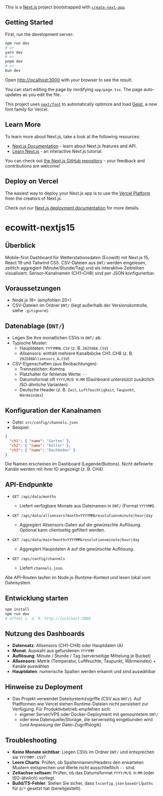 This is a [Next.js](https://nextjs.org) project bootstrapped with [`create-next-app`](https://nextjs.org/docs/app/api-reference/cli/create-next-app).

## Getting Started

First, run the development server:

```bash
npm run dev
# or
yarn dev
# or
pnpm dev
# or
bun dev
```

Open [http://localhost:3000](http://localhost:3000) with your browser to see the result.

You can start editing the page by modifying `app/page.tsx`. The page auto-updates as you edit the file.

This project uses [`next/font`](https://nextjs.org/docs/app/building-your-application/optimizing/fonts) to automatically optimize and load [Geist](https://vercel.com/font), a new font family for Vercel.

## Learn More

To learn more about Next.js, take a look at the following resources:

- [Next.js Documentation](https://nextjs.org/docs) - learn about Next.js features and API.
- [Learn Next.js](https://nextjs.org/learn) - an interactive Next.js tutorial.

You can check out [the Next.js GitHub repository](https://github.com/vercel/next.js) - your feedback and contributions are welcome!

## Deploy on Vercel

The easiest way to deploy your Next.js app is to use the [Vercel Platform](https://vercel.com/new?utm_medium=default-template&filter=next.js&utm_source=create-next-app&utm_campaign=create-next-app-readme) from the creators of Next.js.

Check out our [Next.js deployment documentation](https://nextjs.org/docs/app/building-your-application/deploying) for more details.
# ecowitt-nextjs15

## Überblick

Mobile-first Dashboard für Wetterstationsdaten (Ecowitt) mit Next.js 15, React 19 und Tailwind CSS. CSV-Dateien aus `DNT/` werden eingelesen, zeitlich aggregiert (Minute/Stunde/Tag) und als interaktive Zeitreihen visualisiert. Sensor-Kanalnamen (CH1–CH8) sind per JSON konfigurierbar.

## Voraussetzungen

- Node.js 18+ (empfohlen 20+)
- CSV-Dateien im Ordner `DNT/` (liegt außerhalb der Versionskontrolle, siehe `.gitignore`).

## Datenablage (`DNT/`)

- Legen Sie Ihre monatlichen CSVs in `DNT/` ab.
- Typische Muster:
  - Hauptdaten: `YYYYMMA.CSV` (z. B. `202508A.CSV`)
  - Allsensors: enthält mehrere Kanalblöcke CH1..CH8 (z. B. `202508Allsensors_A.CSV`)
- CSV-Eigenschaften (aus Beobachtungen):
  - Trennzeichen: Komma
  - Platzhalter für fehlende Werte: `--`
  - Datumsformat oft `YYYY/M/D H:MM` (Dashboard unterstützt zusätzlich ISO-ähnliche Varianten)
  - Deutsche Header (z. B. `Zeit`, `Luftfeuchtigkeit`, `Taupunkt`, `Wärmeindex`)

## Konfiguration der Kanalnamen

- Datei: `src/config/channels.json`
- Beispiel:

```json
{
  "ch1": { "name": "Garten" },
  "ch2": { "name": "Keller" },
  "ch3": { "name": "Dachboden" }
}
```

Die Namen erscheinen im Dashboard (Legende/Buttons). Nicht definierte Kanäle werden mit ihrer ID angezeigt (z. B. CH4).

## API-Endpunkte

- `GET /api/data/months`
  - Liefert verfügbare Monate aus Dateinamen in `DNT/` (Format `YYYYMM`).

- `GET /api/data/allsensors?month=YYYYMM&resolution=minute|hour|day`
  - Aggregiert Allsensors-Daten auf die gewünschte Auflösung. Optional kann clientseitig gefiltert werden.

- `GET /api/data/main?month=YYYYMM&resolution=minute|hour|day`
  - Aggregiert Hauptdaten A auf die gewünschte Auflösung.

- `GET /api/config/channels`
  - Liefert `channels.json`.

Alle API-Routen laufen im Node.js-Runtime-Kontext und lesen lokal vom Dateisystem.

## Entwicklung starten

```bash
npm install
npm run dev
# öffnet i. d. R. http://localhost:3000
```

## Nutzung des Dashboards

- **Datensatz**: Allsensors (CH1–CH8) oder Hauptdaten (A)
- **Monat**: Auswahl aus gefundenen `YYYYMM`
- **Auflösung**: Minute / Stunde / Tag (serverseitige Mittelung je Bucket)
- **Allsensors**: Metrik (Temperatur, Luftfeuchte, Taupunkt, Wärmeindex) + Kanäle auswählen
- **Hauptdaten**: numerische Spalten werden erkannt und sind auswählbar

## Hinweise zu Deployment

- Das Projekt verwendet Dateisystemzugriffe (CSV aus `DNT/`). Auf Plattformen wie Vercel stehen Runtime-Dateien nicht persistiert zur Verfügung. Für Produktivbetrieb empfehlen sich:
  - eigener Server/VPS oder Docker-Deployment mit gemountetem `DNT/`
  - oder eine Datenquelle/Storage, die serverseitig eingebunden wird (und Anpassung der Datei-Zugriffslogik)

## Troubleshooting

- **Keine Monate sichtbar**: Liegen CSVs im Ordner `DNT/` und entsprechen sie `YYYYMM*.CSV`?
- **Leere Charts**: Prüfen, ob Spaltennamen/Headers den erwarteten Mustern entsprechen und Werte nicht ausschließlich `--` sind.
- **Zeitachse seltsam**: Prüfen, ob das Datumsformat `YYYY/M/D H:MM` (oder ISO-ähnlich) vorliegt.
- **Build/TS-Fehler**: Stellen Sie sicher, dass `tsconfig.json` `baseUrl`/`paths` für `@/*` gesetzt hat (bereitgestellt).
